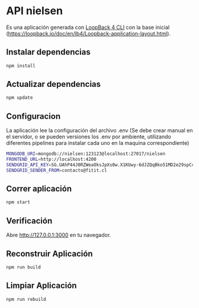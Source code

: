 # API nielsen

Es una aplicación generada con [LoopBack 4 CLI](https://loopback.io/doc/en/lb4/Command-line-interface.html) con la base inicial
(https://loopback.io/doc/en/lb4/Loopback-application-layout.html).

## Instalar dependencias
```sh
npm install
```

## Actualizar dependencias
```sh
npm update
```

## Configuracion

La aplicación lee la configuración del archivo .env (Se debe crear manual en el servidor, o se pueden versiones los .env por ambiente, utilizando diferentes pipelines para instalar cada uno en la maquina correspondiente)

```sh
MONGODB_URI=mongodb://nielsen:123123@localhost:27017/nielsen
FRONTEND_URL=http://localhost:4200
SENDGRID_API_KEY=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
SENDGRID_SENDER_FROM=contacto@fitit.cl
```

## Correr aplicación

```sh
npm start
```

## Verificación

Abre http://127.0.0.1:3000 en tu navegador.

## Reconstruir Aplicación

```sh
npm run build
```

## Limpiar Aplicación

```sh
npm run rebuild
```
